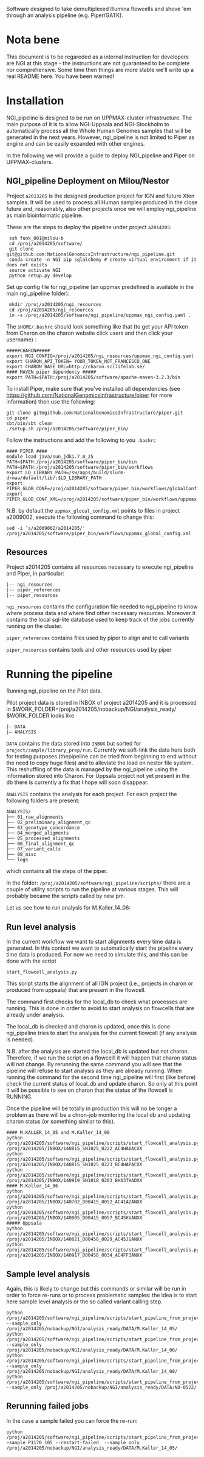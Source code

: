 Software designed to take demultiplexed Illumina flowcells and shove 'em through an analysis pipeline (e.g. Piper/GATK).

Nota bene
=========
This document is to be regareded as a internal instruction for developers are NGI at this stage - the instructions are not guaranteed to be complete nor comprehensive. Some time then things are more stable we'll write up a real README here. You have been warned!

Installation
============

NGI_pipeline is designed to be run on UPPMAX-cluster infrastructure. The main purpose of it is to allow  NGI-Uppsala and NGI-Stockholm to automatically process all the Whole Human Genomes samples that will be generated in the next years. However, ngi_pipeline is not limited to Piper as engine and can be easily expanded with other engines.

In the following we will provide a guide to deploy NGI_pipeline and Piper on UPPMAX-clusters.

NGI_pipeline Deployment on Milou/Nestor
-----------

Project `a2013205` is the designed production project for IGN and future Xten samples. It will be used to process all Human samples produced in the close future and, reasonably, also other projects once we will employ ngi_pipeline as main bioinformatic pipeline.

These are the steps to deploy the pipeline under project `a2014205`:
     
     ssh funk_001@milou-b
     cd /proj/a2014205/software/
     git clone git@github.com:NationalGenomicsInfrastructure/ngi_pipeline.git
     conda create -n NGI pip sqlalchemy # create virtual environment if it does not exists
     source activate NGI
     python setup.py develop

Set up config file for ngi_pipeline (an uppmax predefined is available in the main ngi_pipeline folder):

     mkdir /proj/a2014205/ngi_resources
     cd /proj/a2014205/ngi_resources
     ln -s /proj/a2014205/software/ngi_pipeline/uppmax_ngi_config.yaml .


The `$HOME/.bashrc` should look something like that (to get your API token from Charon on the charon website click users and then click your username) :


    #####CHARON#####
    export NGI_CONFIG=/proj/a2014205/ngi_resources/uppmax_ngi_config.yaml 
    export CHARON_API_TOKEN= YOUR_TOKEN_NOT_FRANCESCO_ONE
    export CHARON_BASE_URL=http://charon.scilifelab.se/
    #### MAVEN piper dependency #####
    export PATH=$PATH:/proj/a2014205/software/apache-maven-3.2.3/bin


To install Piper, make sure that you've installed all dependencies (see https://github.com/NationalGenomicsInfrastructure/piper for more information) then use the following:

    git clone git@github.com:NationalGenomicsInfrastructure/piper.git
    cd piper
    sbt/bin/sbt clean
    ./setup.sh /proj/a2014205/software/piper_bin/

Follow the instructions and add the following to you `.bashrc`

    #### PIPER ####
    module load java/sun_jdk1.7.0_25
    PATH=$PATH:/proj/a2014205/software/piper_bin/bin
    PATH=$PATH:/proj/a2014205/software/piper_bin/workflows
    export LD_LIBRARY_PATH=/sw/apps/build/slurm-drmaa/default/lib/:$LD_LIBRARY_PATH
    export PIPER_GLOB_CONF=/proj/a2014205/software/piper_bin/workflows/globalConfig.sh
    export PIPER_GLOB_CONF_XML=/proj/a2014205/software/piper_bin/workflows/uppmax_global_config.xml

N.B. by default the `uppmax_glocal_config.xml` points to files in project a2009002, execute the following command to change this:

    sed -i ’s/a2009002/a2014205/' /proj/a2014205/software/piper_bin/workflows/uppmax_global_config.xml


Resources
-----------
Project a2014205 contains all resources necessary to execute ngi_pipeline and Piper, in particular:


    |-- ngi_resources
    |-- piper_references
    |-- piper_resources


`ngi_resources` contains the configuration file needed to ngi_pipeline to know where process data and where find other necessary resources. Moreover it contains the local sql-lite database used to keep track of the jobs currently running on the cluster.

`piper_references` contains files used by piper to align and to call variants

`piper_resources` contains tools and other resources used by piper


Running the pipeline
============

Running ngi_pipeline on the Pilot data. 

Pilot project data is stored in INBOX of project a2014205 and it is processed in $WORK_FOLDER=/proj/a2014205/nobackup/NGI/analysis_ready/
$WORK_FOLDER looks like

    |— DATA 
    |— ANALYSIS

`DATA` contains the data stored into `INBOX` but sorted for `project/sample/library_prep/run`. Currently we soft-link the data here both for testing purposes (thepipeline can be tried from beginning to end without the need to copy huge files) and  to alleviate the load on nestor file system. This reshuffling of the data is managed by the ngi_pipeline using the information stored into Charon. For Uppsala project not yet present in the db there is currently a fix that I hope will soon disappear.

`ANALYSIS` contains the analysis for each project. For each project the following folders are present:

    ANALYSIS/
    ├── 01_raw_alignments
    ├── 02_preliminary_alignment_qc
    ├── 03_genotype_concordance
    ├── 04_merged_aligments
    ├── 05_processed_alignments
    ├── 06_final_alignment_qc
    ├── 07_variant_calls
    ├── 08_misc
    └── logs

which contains all the steps of the piper.

In the folder: `/proj/a2014205/software/ngi_pipeline/scripts/` there are a couple of utility scripts to run the pipeline at various stages. This will probably became the scripts called by new pm.

Let us see how to run analysis for M.Kaller_14_06:

Run level analysis
-----------

In the current workflow we want to start alignments every time data is generated. In this context we want to automatically start the pipeline every time data is produced. 
For now we need to simulate this, and this can be done with the script

    start_flowcell_analysis.py

This script starts the alignment of all IGN project (i.e., projects in charon or produced from uppsala) that are present in the flowcell.

The command first checks for the local_db to check what processes are running. This is done in order to avoid to start analysis on flowcells that are already under analysis.

The local_db is checked and charon is updated, once this is done ngi_pipeline tries to start the analysis for the current flowcell (if any analysis is needed). 

N.B. after the analysis are started the local_db is updated but not charon. Therefore, if we run the script on a flowcelll it will happen that charon status will not change. By rerunning the same command you will see that the pipeline will refuse to start analysis as they are already running. When running the command for the second time ngi_pipeline will first (like before) check the current status of local_db and update charon. So only at this point it will be possible to see on charon that the status of the flowcell is RUNNING.

Once the pipeline will be totally in production this will no be longer a problem as there will be a chron-job monitoring the local db and updating charon status (or something similar to this).

    #### M.KALLER_14_05 and M.Kaller_14_08
    python /proj/a2014205/software/ngi_pipeline/scripts/start_flowcell_analysis.py /proj/a2014205/INBOX/140815_SN1025_0222_AC4HA6ACXX
    python  /proj/a2014205/software/ngi_pipeline/scripts/start_flowcell_analysis.py /proj/a2014205/INBOX/140815_SN1025_0223_BC4HAPACXX
    python  /proj/a2014205/software/ngi_pipeline/scripts/start_flowcell_analysis.py  /proj/a2014205/INBOX/140919_SN1018_0203_BHA3THADXX
    #### M.Kaller_14_06
    python  /proj/a2014205/software/ngi_pipeline/scripts/start_flowcell_analysis.py /proj/a2014205/INBOX/140702_D00415_0052_AC41A2ANXX
    python  /proj/a2014205/software/ngi_pipeline/scripts/start_flowcell_analysis.py  /proj/a2014205/INBOX/140905_D00415_0057_BC45KVANXX
    ##### Uppsala
    python  /proj/a2014205/software/ngi_pipeline/scripts/start_flowcell_analysis.py /proj/a2014205/INBOX/140821_D00458_0029_AC45JGANXX
    python  /proj/a2014205/software/ngi_pipeline/scripts/start_flowcell_analysis.py  /proj/a2014205/INBOX/140917_D00458_0034_AC4FF3ANXX


Sample level analysis
----------------------
Again, this is likely to change but this commands or similar will be run in order to force re-runs or to process problematic samples: the idea is to start here sample level analysis 
or the so called variant calling step. 

    python /proj/a2014205/software/ngi_pipeline/scripts/start_pipeline_from_project.py --sample_only /proj/a2014205/nobackup/NGI/analysis_ready/DATA/M.Kaller_14_05/
    python /proj/a2014205/software/ngi_pipeline/scripts/start_pipeline_from_project.py --sample_only /proj/a2014205/nobackup/NGI/analysis_ready/DATA/M.Kaller_14_06/
    python /proj/a2014205/software/ngi_pipeline/scripts/start_pipeline_from_project.py --sample_only /proj/a2014205/nobackup/NGI/analysis_ready/DATA/M.Kaller_14_08/
    python /proj/a2014205/software/ngi_pipeline/scripts/start_pipeline_from_project.py --sample_only /proj/a2014205/nobackup/NGI/analysis_ready/DATA/ND-0522/

Rerunning failed jobs
---------------------
In the case a sample failed you can force the re-run:

    python /proj/a2014205/software/ngi_pipeline/scripts/start_pipeline_from_project.py —sample P1170_105 --restart-failed  --sample_only /proj/a2014205/nobackup/NGI/analysis_ready/DATA/M.Kaller_14_05/
    

